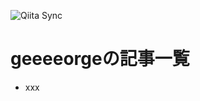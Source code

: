![Qiita Sync](https://github.com/geeeeorge/Qiita-articles/actions/workflows/qiita_sync_check.yml/badge.svg)

# geeeeorgeの記事一覧
- xxx
